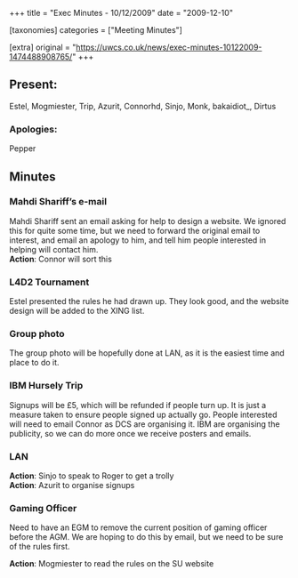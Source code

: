 +++
title = "Exec Minutes - 10/12/2009"
date = "2009-12-10"

[taxonomies]
categories = ["Meeting Minutes"]

[extra]
original = "https://uwcs.co.uk/news/exec-minutes-10122009-1474488908765/"
+++

## Present:

Estel, Mogmiester, Trip, Azurit, Connorhd, Sinjo, Monk, bakaidiot\_, Dirtus

### Apologies:

Pepper

## Minutes

### Mahdi Shariff’s e-mail

Mahdi Shariff sent an email asking for help to design a website. We ignored this for quite some time, but we need to forward the original email to interest, and email an apology to him, and tell him people interested in helping will contact him.  
**Action**: Connor will sort this

### L4D2 Tournament

Estel presented the rules he had drawn up. They look good, and the website design will be added to the XING list.

### Group photo

The group photo will be hopefully done at LAN, as it is the easiest time and place to do it.

### IBM Hursely Trip

Signups will be £5, which will be refunded if people turn up. It is just a measure taken to ensure people signed up actually go. People interested will need to email Connor as DCS are organising it. IBM are organising the publicity, so we can do more once we receive posters and emails.

### LAN

**Action**: Sinjo to speak to Roger to get a trolly  
**Action**: Azurit to organise signups

### Gaming Officer

Need to have an EGM to remove the current position of gaming officer before the AGM. We are hoping to do this by email, but we need to be sure of the rules first.

**Action**: Mogmiester to read the rules on the SU website
